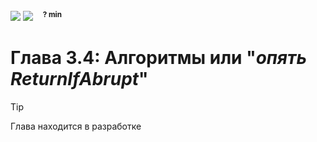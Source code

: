 <div align='left'>
    <img src='../assets/formal.svg'>
    <img src='../assets/normal.svg'>
    &nbsp;&nbsp;
    <sup><b>? min</b></sup>
</div>

# Глава 3.4: Алгоритмы или "_опять ReturnIfAbrupt_"

> [!TIP]  
> Глава находится в разработке
